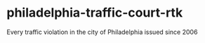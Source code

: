 # philadelphia-traffic-court-rtk
Every traffic violation in the city of Philadelphia issued since 2006
